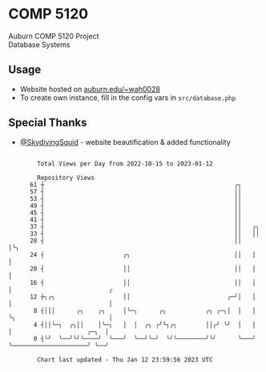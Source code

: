 # COMP 5120
Auburn COMP 5120 Project  
Database Systems

## Usage
- Website hosted on [auburn.edu/~wah0028](https://webhome.auburn.edu/~wah0028/)
- To create own instance, fill in the config vars in `src/database.php`

## Special Thanks
- [@SkydivingSquid](https://github.com/SkydivingSquid) - website beautification & added functionality

```

        Total Views per Day from 2022-10-15 to 2023-01-12

        Repository Views
      61 ┼                                                     ╭╮
      57 ┤                                                     ││
      53 ┤                                                     ││
      49 ┤                                                     ││
      45 ┤                                                     ││
      41 ┤                                                     ││
      37 ┤                                                     ││   ╭╮
      33 ┤                                                     ││   ││
      28 ┤                                                     ││   │╰╮
      24 ┤                      ╭╮                             ││   │ │
      20 ┤                      ││                             ││   │ │
      16 ┤                      ││                             ││   │ │                           ╭
      12 ┼╮╭╮                   ││                           ╭─╯│   │ │                           │
       8 ┤│││      ╭╮    ╭╮     │╰─╮      ╭╮           ╭╮ ╭─╮│  │   │ ╰╮                          │
       4 ┤││╰─╮  ╭╮││    │╰─╮   │  │  ╭╮ ╭╯╰╮╭╮        ││╭╯ ╰╯  │   │  │                     ╭─╮  │
       0 ┤╰╯  ╰──╯╰╯╰────╯  ╰───╯  ╰──╯╰─╯  ╰╯╰────────╯╰╯      ╰───╯  ╰─────────────────────╯ ╰──╯

        Chart last updated - Thu Jan 12 23:59:56 2023 UTC
        
```
